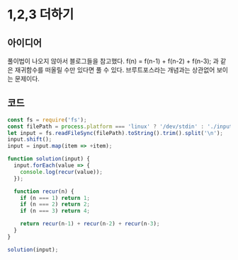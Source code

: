 # 1,2,3 더하기

## 아이디어

풀이법이 나오지 않아서 블로그들을 참고했다. f(n) = f(n-1) + f(n-2) + f(n-3); 과 같은 재귀함수를 떠올릴 수만 있다면 풀 수 있다. 브루트포스라는 개념과는 상관없어 보이는 문제이다.

## 코드

```js
const fs = require('fs');
const filePath = process.platform === 'linux' ? '/dev/stdin' : './input.txt';
let input = fs.readFileSync(filePath).toString().trim().split('\n');
input.shift();
input = input.map(item => +item);

function solution(input) {
  input.forEach(value => {
    console.log(recur(value));
  });

  function recur(n) {
    if (n === 1) return 1;
    if (n === 2) return 2;
    if (n === 3) return 4;

    return recur(n-1) + recur(n-2) + recur(n-3);
  }
}

solution(input);
```